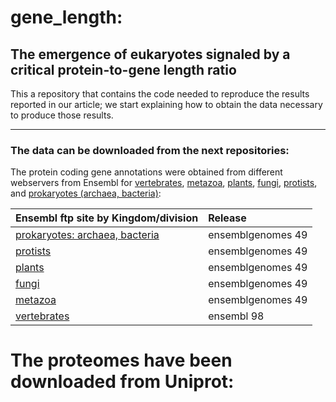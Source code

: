 # gene_length:
## The emergence of eukaryotes signaled by a critical protein-to-gene length ratio  

This a repository that contains the code needed to reproduce the results reported in our article; we start explaining how to obtain the data necessary to produce those results.  

---
### The data can be downloaded from the next repositories:
The protein coding gene annotations were obtained from different webservers from Ensembl for [vertebrates](https://www.ensembl.org), [metazoa](https://metazoa.ensembl.org), [plants](https://plants.ensembl.org), [fungi](https://fungi.ensembl.org), [protists](https://protists.ensembl.org), and [prokaryotes (archaea, bacteria)](https://bacteria.ensembl.org):  

| Ensembl ftp site by Kingdom/division                                          | Release            |  
| :---------------------------------------------------------------------------  | :----------------- |  
| [prokaryotes: archaea, bacteria](http://ftp.ensemblgenomes.org/pub/bacteria/) | ensemblgenomes 49  |  
| [protists](http://ftp.ensemblgenomes.org/pub/protists/)                       | ensemblgenomes 49  |  
| [plants](http://ftp.ensemblgenomes.org/pub/plants/)                           | ensemblgenomes 49  |  
| [fungi](http://ftp.ensemblgenomes.org/pub/fungi/)                             | ensemblgenomes 49  |  
| [metazoa](http://ftp.ensemblgenomes.org/pub/metazoa/)                         | ensemblgenomes 49  |  
| [vertebrates](https://ftp.ensembl.org/pub/)                                   | ensembl 98         |  

# The proteomes have been downloaded from Uniprot:  

